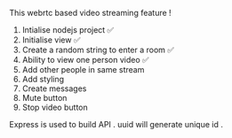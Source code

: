 This webrtc based video streaming feature !

1. Intialise nodejs project ✅
2. Initialise view ✅
3. Create a random string to enter a room ✅
4. Ability to view one person video ✅
5. Add other people in same stream 
6. Add styling
7. Create messages
8. Mute button
9. Stop video button 

Express is used to build API .
uuid will generate unique id .
